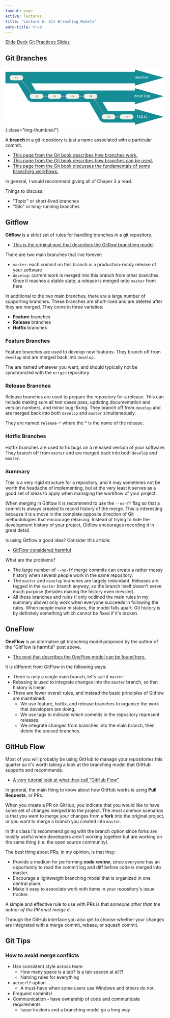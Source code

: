 ```yaml
---
layout: page
active: lectures
title: "Lecture 6: Git Branching Models"
auto-title: true
---
```



<a href="https://docs.google.com/presentation/d/14ijA6h58QMpLgZpVykODoIXE8THFRp3Dmjb911ZfSek/edit?usp=sharing" class="btn btn-info">Slide Deck</a>
<a href="https://docs.google.com/presentation/d/1RltU_3Qx-kpd_FQPzVMkpTWEQHMLButBSBuRO1nNgIQ/edit?usp=sharing" class="btn btn-info">Git Practices Slides</a>

## Git Branches

![git branches](06-figure-git-branches.png){:class="img-thumbnail"}

A **branch** in a git repository is just a name associated with a particular commit.

- [This page from the Git book describes how branches work.](https://git-scm.com/book/en/v2/Git-Branching-Branches-in-a-Nutshell)
- [This page from the Git book describes how branches can be used.](https://git-scm.com/book/en/v2/Git-Branching-Basic-Branching-and-Merging)
- [This page from the Git book discusses the fundamentals of some branching workflows.](https://git-scm.com/book/en/v2/Git-Branching-Branching-Workflows)

In general, I would recommend giving all of Chaper 3 a read.

Things to discuss:

- "Topic" or short-lived branches
- "Silo" or long-running branches



## Gitflow

**Gitflow** is a strict set of rules for handling branches in a git repository.

- [This is the original post that describes the Gitflow branching model](http://nvie.com/posts/a-successful-git-branching-model/)

There are two main branches that live forever:

- `master`: each commit on this branch is a production-ready release of your software
- `develop`: current work is merged into this branch from other branches.
  Once it reaches a stable state, a release is merged onto `master` from here

In additional to the two main branches, there are a large number of supporting branches.
These branches are short-lived and are deleted after they are merged.
They come in three varieties:

- **Feature** branches
- **Release** branches
- **Hotfix** branches



### Feature Branches

Feature branches are used to develop new features.
They branch off from `develop` and are merged back into `develop`.

The are named whatever you want, and should typically not be synchronized with the `origin` repository.


### Release Branches

Release branches are used to prepare the repository for a release.
This can include making sure all test cases pass, updating documentation and version numbers, and minor bug-fixing.
They branch off from `develop` and are merged back into both `develop` and `master` simultaneously.

They are named `release-*` where the \* is the name of the release.


### Hotfix Branches

Hotfix branches are used to fix bugs on a released version of your software.
They branch off from `master` and are merged back into both `develop`  and `master`.


### Summary

This is a very rigid structure for a repository, and it may sometimes not be worth the headache of implementing,
but at the very least it serves as a good set of ideas to apply when managing the workflow of your project.

When merging in Gitflow it is recommend to use the `--no-ff` flag so that a commit is always created to record history of the merge.
This is interesting because it is a move in the complete opposite direction of Git methodologies that encourage rebasing.
Instead of trying to hide the development history of your project, Gitflow encourages recording it in great detail.

Is using Gitflow a good idea?
Consider this article:

- [GitFlow considered harmful](http://endoflineblog.com/gitflow-considered-harmful)

What are the problems?

- The large number of `--no-ff` merge commits can create a rather messy history when several people work in the same repository.
- The `master` and `develop` branches are largely redundant.
  Releases are tagged in the `master` branch anyway, so the branch itself doesn't serve much purpose (besides making the history even messier).
- All these branches and rules (I only outlined the main rules in my summary above) only work when everyone succeeds in following the rules.
  When people make mistakes, the model falls apart.
  Git history is by definitely something which cannot be fixed if it's broken.



## OneFlow

**OneFlow** is an alternative git branching model proposed by the author of the "GitFlow is harmful" post above.

- [The post that describes the OneFlow model can be found here.](http://endoflineblog.com/oneflow-a-git-branching-model-and-workflow)

It is different from GitFlow in the following ways:

- There is only a single main branch, let's call it `master`.
- Rebasing is used to integrate changes into the `master` branch, so that history is linear.
- There are fewer overall rules, and instead the basic principles of Gitflow are maintained:
  - We use feature, hotfix, and release branches to organize the work that developers are doing.
  - We use tags to indicate which commits in the repository represent releases.
  - We integrate changes from branches into the main branch, then delete the unused branches.



## GitHub Flow

Most of you will probably be using GitHub to manage your repositories this quarter
so it's worth taking a look at the branching model that GitHub supports and recommends.

- [A very tutorial look at what they call "GitHub Flow"](https://guides.github.com/introduction/flow/)

In general, the main thing to know about how GitHub works is using **Pull Requests**, or PRs.

When you create a PR on GitHub, you indicate that you would like to have some set of changes merged into the project.
The most common scenarios is that you want to merge your changes from a **fork** into the original project,
or you want to merge a branch you created into `master`.

In this class I'd recommend going with the branch option since forks are mostly useful when developers aren't working together
but are working on the same thing (i.e. the open source community).

The best thing about PRs, in my opinion, is that they:

- Provide a medium for performing **code review**, since everyone has an opportunity to read the commit log and diff before code is merged into master.
- Encourage a lightweight branching model that is organized in one central place.
- Make it easy to associate work with items in your repository's issue tracker.

A simple and effective rule to use with PRs is that *someone other than the author of the PR must merge it*.

Through the GitHub interface you also get to choose whether your changes are integrated with a merge commit, rebase, or squash commit.



## Git Tips

### How to avoid merge conflicts

- Use consistent style across team
  - How many space is a tab? Is a tab spaces at all?!
  - Naming rules for everything
- `autocrlf` option
  - A must-have when some users use Windows and others do not.
- Frequent commits!
- Communication - have ownership of code and communicate requirements
  - Issue trackers and a branching model go a long way

